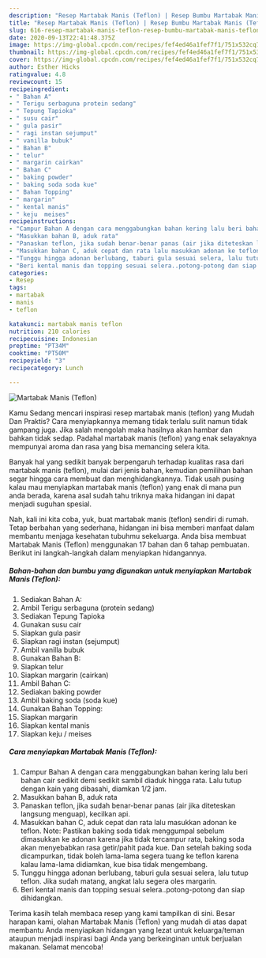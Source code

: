 ```yaml
---
description: "Resep Martabak Manis (Teflon) | Resep Bumbu Martabak Manis (Teflon) Yang Lezat Sekali"
title: "Resep Martabak Manis (Teflon) | Resep Bumbu Martabak Manis (Teflon) Yang Lezat Sekali"
slug: 616-resep-martabak-manis-teflon-resep-bumbu-martabak-manis-teflon-yang-lezat-sekali
date: 2020-09-13T22:41:48.375Z
image: https://img-global.cpcdn.com/recipes/fef4ed46a1fef7f1/751x532cq70/martabak-manis-teflon-foto-resep-utama.jpg
thumbnail: https://img-global.cpcdn.com/recipes/fef4ed46a1fef7f1/751x532cq70/martabak-manis-teflon-foto-resep-utama.jpg
cover: https://img-global.cpcdn.com/recipes/fef4ed46a1fef7f1/751x532cq70/martabak-manis-teflon-foto-resep-utama.jpg
author: Esther Hicks
ratingvalue: 4.8
reviewcount: 15
recipeingredient:
- " Bahan A"
- " Terigu serbaguna protein sedang"
- " Tepung Tapioka"
- " susu cair"
- " gula pasir"
- " ragi instan sejumput"
- " vanilla bubuk"
- " Bahan B"
- " telur"
- " margarin cairkan"
- " Bahan C"
- " baking powder"
- " baking soda soda kue"
- " Bahan Topping"
- " margarin"
- " kental manis"
- " keju  meises"
recipeinstructions:
- "Campur Bahan A dengan cara menggabungkan bahan kering lalu beri bahan cair sedikit demi sedikit sambil diaduk hingga rata. Lalu tutup dengan kain yang dibasahi, diamkan 1/2 jam."
- "Masukkan bahan B, aduk rata"
- "Panaskan teflon, jika sudah benar-benar panas (air jika diteteskan langsung menguap), kecilkan api."
- "Masukkan bahan C, aduk cepat dan rata lalu masukkan adonan ke teflon. Note: Pastikan baking soda tidak menggumpal sebelum dimasukkan ke adonan karena jika tidak tercampur rata, baking soda akan menyebabkan rasa getir/pahit pada kue. Dan setelah baking soda dicampurkan, tidak boleh lama-lama segera tuang ke teflon karena kalau lama-lama didiamkan, kue bisa tidak mengembang."
- "Tunggu hingga adonan berlubang, taburi gula sesuai selera, lalu tutup teflon. Jika sudah matang, angkat lalu segera oles margarin."
- "Beri kental manis dan topping sesuai selera..potong-potong dan siap dihidangkan."
categories:
- Resep
tags:
- martabak
- manis
- teflon

katakunci: martabak manis teflon 
nutrition: 210 calories
recipecuisine: Indonesian
preptime: "PT34M"
cooktime: "PT50M"
recipeyield: "3"
recipecategory: Lunch

---
```



![Martabak Manis (Teflon)](https://img-global.cpcdn.com/recipes/fef4ed46a1fef7f1/751x532cq70/martabak-manis-teflon-foto-resep-utama.jpg)

Kamu Sedang mencari inspirasi resep martabak manis (teflon) yang Mudah Dan Praktis? Cara menyiapkannya memang tidak terlalu sulit namun tidak gampang juga. Jika salah mengolah maka hasilnya akan hambar dan bahkan tidak sedap. Padahal martabak manis (teflon) yang enak selayaknya mempunyai aroma dan rasa yang bisa memancing selera kita.



Banyak hal yang sedikit banyak berpengaruh terhadap kualitas rasa dari martabak manis (teflon), mulai dari jenis bahan, kemudian pemilihan bahan segar hingga cara membuat dan menghidangkannya. Tidak usah pusing kalau mau menyiapkan martabak manis (teflon) yang enak di mana pun anda berada, karena asal sudah tahu triknya maka hidangan ini dapat menjadi suguhan spesial.


Nah, kali ini kita coba, yuk, buat martabak manis (teflon) sendiri di rumah. Tetap berbahan yang sederhana, hidangan ini bisa memberi manfaat dalam membantu menjaga kesehatan tubuhmu sekeluarga. Anda bisa membuat Martabak Manis (Teflon) menggunakan 17 bahan dan 6 tahap pembuatan. Berikut ini langkah-langkah dalam menyiapkan hidangannya.

<!--inarticleads1-->

##### Bahan-bahan dan bumbu yang digunakan untuk menyiapkan Martabak Manis (Teflon):

1. Sediakan  Bahan A:
1. Ambil  Terigu serbaguna (protein sedang)
1. Sediakan  Tepung Tapioka
1. Gunakan  susu cair
1. Siapkan  gula pasir
1. Siapkan  ragi instan (sejumput)
1. Ambil  vanilla bubuk
1. Gunakan  Bahan B:
1. Siapkan  telur
1. Siapkan  margarin (cairkan)
1. Ambil  Bahan C:
1. Sediakan  baking powder
1. Ambil  baking soda (soda kue)
1. Gunakan  Bahan Topping:
1. Siapkan  margarin
1. Siapkan  kental manis
1. Siapkan  keju / meises




<!--inarticleads2-->

##### Cara menyiapkan Martabak Manis (Teflon):

1. Campur Bahan A dengan cara menggabungkan bahan kering lalu beri bahan cair sedikit demi sedikit sambil diaduk hingga rata. Lalu tutup dengan kain yang dibasahi, diamkan 1/2 jam.
1. Masukkan bahan B, aduk rata
1. Panaskan teflon, jika sudah benar-benar panas (air jika diteteskan langsung menguap), kecilkan api.
1. Masukkan bahan C, aduk cepat dan rata lalu masukkan adonan ke teflon. Note: Pastikan baking soda tidak menggumpal sebelum dimasukkan ke adonan karena jika tidak tercampur rata, baking soda akan menyebabkan rasa getir/pahit pada kue. Dan setelah baking soda dicampurkan, tidak boleh lama-lama segera tuang ke teflon karena kalau lama-lama didiamkan, kue bisa tidak mengembang.
1. Tunggu hingga adonan berlubang, taburi gula sesuai selera, lalu tutup teflon. Jika sudah matang, angkat lalu segera oles margarin.
1. Beri kental manis dan topping sesuai selera..potong-potong dan siap dihidangkan.




Terima kasih telah membaca resep yang kami tampilkan di sini. Besar harapan kami, olahan Martabak Manis (Teflon) yang mudah di atas dapat membantu Anda menyiapkan hidangan yang lezat untuk keluarga/teman ataupun menjadi inspirasi bagi Anda yang berkeinginan untuk berjualan makanan. Selamat mencoba!
